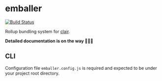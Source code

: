 # emballer

[![Build Status](https://travis-ci.org/clair-design/clair.svg?branch=master)](https://travis-ci.org/clair-design/emballer)

Rollup bundling system for [clair](https://github.com/clair-design/clair).

**Detailed documentation is on the way 🙂🙂🙂**

## CLI

Configuration file `emballer.config.js` is required and expected to be under your project root directory.
